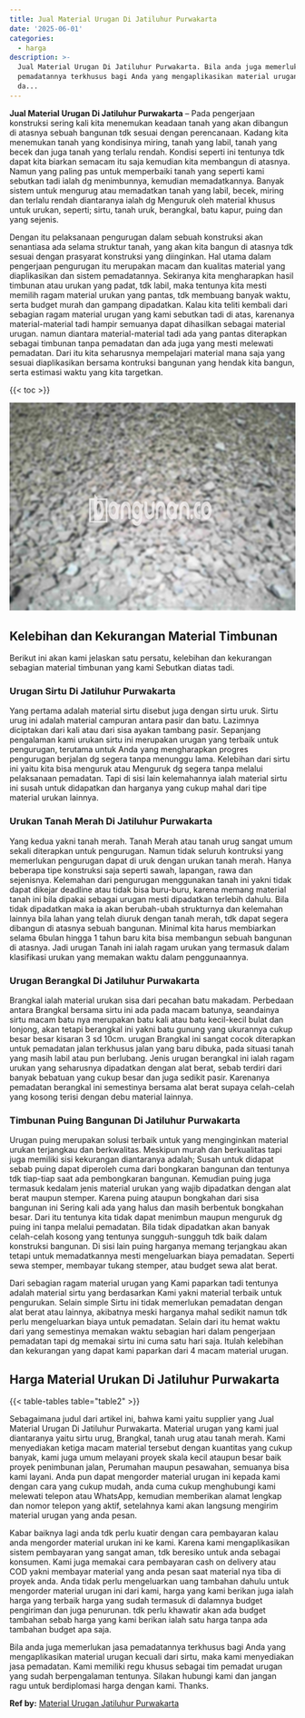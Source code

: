 ```yaml
---
title: Jual Material Urugan Di Jatiluhur Purwakarta
date: '2025-06-01'
categories:
  - harga
description: >-
  Jual Material Urugan Di Jatiluhur Purwakarta. Bila anda juga memerlukan jasa
  pemadatannya terkhusus bagi Anda yang mengaplikasikan material urugan kecuali
  da...
---
```


**Jual Material Urugan Di Jatiluhur Purwakarta** – Pada pengerjaan konstruksi sering kali kita menemukan keadaan tanah yang akan dibangun di atasnya sebuah bangunan tdk sesuai dengan perencanaan. Kadang kita menemukan tanah yang kondisinya miring, tanah yang labil, tanah yang becek dan juga tanah yang terlalu rendah. Kondisi seperti ini tentunya tdk dapat kita biarkan semacam itu saja kemudian kita membangun di atasnya. Namun yang paling pas untuk memperbaiki tanah yang seperti kami sebutkan tadi ialah dg menimbunnya, kemudian memadatkannya. Banyak sistem untuk mengurug atau memadatkan tanah yang labil, becek, miring dan terlalu rendah diantaranya ialah dg Menguruk oleh material khusus untuk urukan, seperti; sirtu, tanah uruk, berangkal, batu kapur, puing dan yang sejenis.

Dengan itu pelaksanaan pengurugan dalam sebuah konstruksi akan senantiasa ada selama struktur tanah, yang akan kita bangun di atasnya tdk sesuai dengan prasyarat konstruksi yang diinginkan. Hal utama dalam pengerjaan pengurugan itu merupakan macam dan kualitas material yang diaplikasikan dan sistem pemadatannya. Sekiranya kita mengharapkan hasil timbunan atau urukan yang padat, tdk labil, maka tentunya kita mesti memilih ragam material urukan yang pantas, tdk membuang banyak waktu, serta budget murah dan gampang dipadatkan. Kalau kita teliti kembali dari sebagian ragam material urugan yang kami sebutkan tadi di atas, karenanya material-material tadi hampir semuanya dapat dihasilkan sebagai material urugan. namun diantara material-material tadi ada yang pantas diterapkan sebagai timbunan tanpa pemadatan dan ada juga yang mesti melewati pemadatan. Dari itu kita seharusnya mempelajari material mana saja yang sesuai diaplikasikan bersama kontruksi bangunan yang hendak kita bangun, serta estimasi waktu yang kita targetkan.

{{< toc >}}

![Jual Material Urugan Di Jatiluhur Purwakarta](/images/jual-urugan-12.png)

## Kelebihan dan Kekurangan Material Timbunan

Berikut ini akan kami jelaskan satu persatu, kelebihan dan kekurangan sebagian material timbunan yang kami Sebutkan diatas tadi.

### Urugan Sirtu Di Jatiluhur Purwakarta

Yang pertama adalah material sirtu disebut juga dengan sirtu uruk. Sirtu urug ini adalah material campuran antara pasir dan batu. Lazimnya diciptakan dari kali atau dari sisa ayakan tambang pasir. Sepanjang pengalaman kami urukan sirtu ini merupakan urugan yang terbaik untuk pengurugan, terutama untuk Anda yang mengharapkan progres pengurugan berjalan dg segera tanpa menunggu lama. Kelebihan dari sirtu ini yaitu kita bisa menguruk atau Menguruk dg segera tanpa melalui pelaksanaan pemadatan. Tapi di sisi lain kelemahannya ialah material sirtu ini susah untuk didapatkan dan harganya yang cukup mahal dari tipe material urukan lainnya.

### Urukan Tanah Merah Di Jatiluhur Purwakarta

Yang kedua yakni tanah merah. Tanah Merah atau tanah urug sangat umum sekali diterapkan untuk pengurugan. Namun tidak seluruh kontruksi yang memerlukan pengurugan dapat di uruk dengan urukan tanah merah. Hanya beberapa tipe konstruksi saja seperti sawah, lapangan, rawa dan sejenisnya. Kelemahan dari pengurugan menggunakan tanah ini yakni tidak dapat dikejar deadline atau tidak bisa buru-buru, karena memang material tanah ini bila dipakai sebagai urugan mesti dipadatkan terlebih dahulu. Bila tidak dipadatkan maka ia akan berubah-ubah strukturnya dan kelemahan lainnya bila lahan yang telah diuruk dengan tanah merah, tdk dapat segera dibangun di atasnya sebuah bangunan. Minimal kita harus membiarkan selama 6bulan hingga 1 tahun baru kita bisa membangun sebuah bangunan di atasnya. Jadi urugan Tanah ini ialah ragam urukan yang termasuk dalam klasifikasi urukan yang memakan waktu dalam penggunaannya.

### Urugan Berangkal Di Jatiluhur Purwakarta

Brangkal ialah material urukan sisa dari pecahan batu makadam. Perbedaan antara Brangkal bersama sirtu ini ada pada macam batunya, seandainya sirtu macam batu nya merupakan batu kali atau batu kecil-kecil bulat dan lonjong, akan tetapi berangkal ini yakni batu gunung yang ukurannya cukup besar besar kisaran 3 sd 10cm. urugan Brangkal ini sangat cocok diterapkan untuk pemadatan jalan terkhusus jalan yang baru dibuka, pada situasi tanah yang masih labil atau pun berlubang. Jenis urugan berangkal ini ialah ragam urukan yang seharusnya dipadatkan dengan alat berat, sebab terdiri dari banyak bebatuan yang cukup besar dan juga sedikit pasir. Karenanya pemadatan berangkal ini semestinya bersama alat berat supaya celah-celah yang kosong terisi dengan debu material lainnya.

### Timbunan Puing Bangunan Di Jatiluhur Purwakarta

Urugan puing merupakan solusi terbaik untuk yang menginginkan material urukan terjangkau dan berkwalitas. Meskipun murah dan berkualitas tapi juga memiliki sisi kekurangan diantaranya adalah; Susah untuk didapat sebab puing dapat diperoleh cuma dari bongkaran bangunan dan tentunya tdk tiap-tiap saat ada pembongkaran bangunan. Kemudian puing juga termasuk kedalam jenis material urukan yang wajib dipadatkan dengan alat berat maupun stemper. Karena puing ataupun bongkahan dari sisa bangunan ini Sering kali ada yang halus dan masih berbentuk bongkahan besar. Dari itu tentunya kita tidak dapat menimbun maupun menguruk dg puing ini tanpa melalui pemadatan. Bila tidak dipadatkan akan banyak celah-celah kosong yang tentunya sungguh-sungguh tdk baik dalam konstruksi bangunan. Di sisi lain puing harganya memang terjangkau akan tetapi untuk memadatkannya mesti mengeluarkan biaya pemadatan. Seperti sewa stemper, membayar tukang stemper, atau budget sewa alat berat.

Dari sebagian ragam material urugan yang Kami paparkan tadi tentunya adalah material sirtu yang berdasarkan Kami yakni material terbaik untuk pengurukan. Selain simple Sirtu ini tidak memerlukan pemadatan dengan alat berat atau lainnya, akibatnya meski harganya mahal sedikit namun tdk perlu mengeluarkan biaya untuk pemadatan. Selain dari itu hemat waktu dari yang semestinya memakan waktu sebagian hari dalam pengerjaan pemadatan tapi dg memakai sirtu ini cuma satu hari saja. Itulah kelebihan dan kekurangan yang dapat kami paparkan dari 4 macam material urugan.

## Harga Material Urukan Di Jatiluhur Purwakarta

{{< table-tables table="table2" >}}

Sebagaimana judul dari artikel ini, bahwa kami yaitu supplier yang Jual Material Urugan Di Jatiluhur Purwakarta. Material urugan yang kami jual diantaranya yaitu sirtu urug, Brangkal, tanah urug atau tanah merah. Kami menyediakan ketiga macam material tersebut dengan kuantitas yang cukup banyak, kami juga umum melayani proyek skala kecil ataupun besar baik proyek penimbunan jalan, Perumahan maupun pesawahan, semuanya bisa kami layani. Anda pun dapat mengorder material urugan ini kepada kami dengan cara yang cukup mudah, anda cuma cukup menghubungi kami melewati telepon atau WhatsApp, kemudian memberikan alamat lengkap dan nomor telepon yang aktif, setelahnya kami akan langsung mengirim material urugan yang anda pesan.

Kabar baiknya lagi anda tdk perlu kuatir dengan cara pembayaran kalau anda mengorder material urukan ini ke kami. Karena kami mengaplikasikan sistem pembayaran yang sangat aman, tdk beresiko untuk anda sebagai konsumen. Kami juga memakai cara pembayaran cash on delivery atau COD yakni membayar material yang anda pesan saat material nya tiba di proyek anda. Anda tidak perlu mengeluarkan uang tambahan dahulu untuk mengorder material urugan ini dari kami, harga yang kami berikan juga ialah harga yang terbaik harga yang sudah termasuk di dalamnya budget pengiriman dan juga penurunan. tdk perlu khawatir akan ada budget tambahan sebab harga yang kami berikan ialah satu harga tanpa ada tambahan budget apa saja.

Bila anda juga memerlukan jasa pemadatannya terkhusus bagi Anda yang mengaplikasikan material urugan kecuali dari sirtu, maka kami menyediakan jasa pemadatan. Kami memiliki regu khusus sebagai tim pemadat urugan yang sudah berpengalaman tentunya. Silakan hubungi kami dan jangan ragu untuk berdiplomasi harga dengan kami. Thanks.

**Ref by:** [Material Urugan Jatiluhur Purwakarta](https://id.wikipedia.org/wiki/Material)
